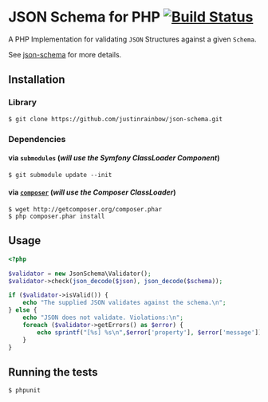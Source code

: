 # JSON Schema for PHP [![Build Status](https://secure.travis-ci.org/digitalkaoz/json-schema.png)](http://travis-ci.org/digitalkaoz/json-schema)

A PHP Implementation for validating `JSON` Structures against a given `Schema`.

See [json-schema](http://json-schema.org/) for more details.

## Installation

### Library

    $ git clone https://github.com/justinrainbow/json-schema.git

### Dependencies

#### via `submodules` (*will use the Symfony ClassLoader Component*)

    $ git submodule update --init

#### via [`composer`](https://github.com/composer/composer) (*will use the Composer ClassLoader*)

    $ wget http://getcomposer.org/composer.phar
    $ php composer.phar install

## Usage

```php
<?php

$validator = new JsonSchema\Validator();
$validator->check(json_decode($json), json_decode($schema));

if ($validator->isValid()) {
    echo "The supplied JSON validates against the schema.\n";
} else {
    echo "JSON does not validate. Violations:\n";
    foreach ($validator->getErrors() as $error) {
        echo sprintf("[%s] %s\n",$error['property'], $error['message']);
    }
}
```

## Running the tests

    $ phpunit
